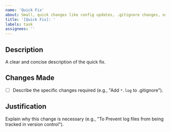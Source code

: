 ```yaml
---
name: 'Quick Fix'
about: Small, quick changes like config updates, .gitignore changes, or minor fixes.
title: '[Quick Fix]: '
labels: task
assignees: ''
---
```


## Description

A clear and concise description of the quick fix.

## Changes Made

- [ ] Describe the specific changes required (e.g., "Add `*.log` to .gitignore").

## Justification

Explain why this change is necessary (e.g., "To Prevent log files from being tracked in version control").
